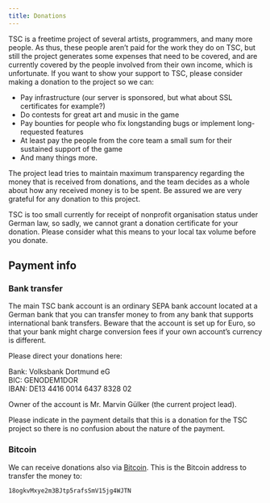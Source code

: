 ```yaml
---
title: Donations
---
```


TSC is a freetime project of several artists, programmers, and many
more people. As thus, these people aren’t paid for the work they do on
TSC, but still the project generates some expenses that need to be
covered, and are currently covered by the people involved from their
own income, which is unfortunate. If you want to show your support to
TSC, please consider making a donation to the project so we can:

* Pay infrastructure (our server is sponsored, but what about SSL
  certificates for example?)
* Do contests for great art and music in the game
* Pay bounties for people who fix longstanding bugs or implement
  long-requested features
* At least pay the people from the core team a small sum for their
  sustained support of the game
* And many things more.

The project lead tries to maintain maximum transparency regarding the
money that is received from donations, and the team decides as a whole
about how any received money is to be spent. Be assured we are very
grateful for any donation to this project.

TSC is too small currently for receipt of nonprofit organisation
status under German law, so sadly, we cannot grant a donation
certificate for your donation. Please consider what this means to your
local tax volume before you donate.

Payment info
------------

### Bank transfer

The main TSC bank account is an ordinary SEPA bank account located at
a German bank that you can transfer money to from any bank that
supports international bank transfers. Beware that the account is set
up for Euro, so that your bank might charge conversion fees if your
own account’s currency is different.

Please direct your donations here:

Bank: Volksbank Dortmund eG<br/>
BIC: GENODEM1DOR<br/>
IBAN: DE13 4416 0014 6437 8328 02

Owner of the account is Mr. Marvin Gülker (the current project lead).

Please indicate in the payment details that this is a donation for the
TSC project so there is no confusion about the nature of the payment.

### Bitcoin

We can receive donations also via
[Bitcoin](https://en.wikipedia.org/wiki/Bitcoin). This is the Bitcoin
address to transfer the money to:

~~~~~~~
18ogkvMxye2m3BJtp5rafsSmV15jg4WJTN
~~~~~~~
